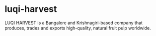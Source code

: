 # luqi-harvest
LUQI HARVEST is a Bangalore and Krishnagiri-based company that produces, trades and exports high-quality, natural fruit pulp worldwide.
